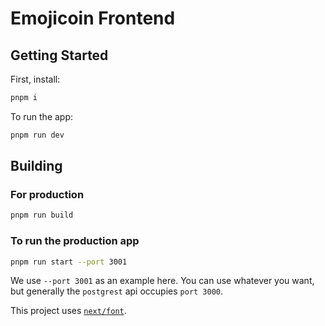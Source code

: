 # Emojicoin Frontend

## Getting Started

First, install:

```bash
pnpm i
```

To run the app:

```bash
pnpm run dev
```

## Building

### For production

```bash
pnpm run build
```

### To run the production app

```bash
pnpm run start --port 3001
```

We use `--port 3001` as an example here. You can use whatever you want, but generally the `postgrest` api occupies `port 3000`.

This project uses [`next/font`].

[`next/font`]: (https://nextjs.org/docs/basic-features/font-optimization)
